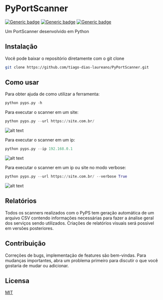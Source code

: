 # PyPortScanner

[![Generic badge](https://img.shields.io/badge/build-passing-green.svg)](https://shields.io/)
[![Generic badge](https://img.shields.io/badge/python-3.x-yellow.svg)](https://shields.io/)
[![Generic badge](https://img.shields.io/badge/license-MIT-red.svg)](https://shields.io/)

Um PortScanner desenvolvido em Python

## Instalação

Você pode baixar o repositório diretamente com o git clone

```bash
git clone https://github.com/tiago-dias-laureano/PyPortScanner.git
```


## Como usar

Para obter ajuda de como utilizar a ferramenta:
```python
python pyps.py -h
```
Para executar o scanner em um site:
```python
python pyps.py --url https://site.com.br/ 
```

![alt text](https://i.ibb.co/BZ6cXRW/img1.png)


Para executar o scanner em um ip:
```python
python pyps.py --ip 192.168.0.1
```

![alt text](https://i.ibb.co/Svj7QdX/im2.png)

Para executar o scanner em um ip ou site no modo verbose:
```python
python pyps.py --url https://site.com.br/ --verbose True
```
![alt text](https://i.ibb.co/PFN0RSF/im3.png)

## Relatórios
Todos os scanners realizados com o PyPS tem geração automática de um arquivo CSV contendo informações necessárias para fazer a ánalise geral dos serviços sendo utilizados. Criações de relatórios visuais será possivel em versões posteriores.

## Contribuição
Correções de bugs, implementação de features são bem-vindas. Para mudanças importantes, abra um problema primeiro para discutir o que você gostaria de mudar ou adicionar.

## Licensa
[MIT](https://choosealicense.com/licenses/mit/)
